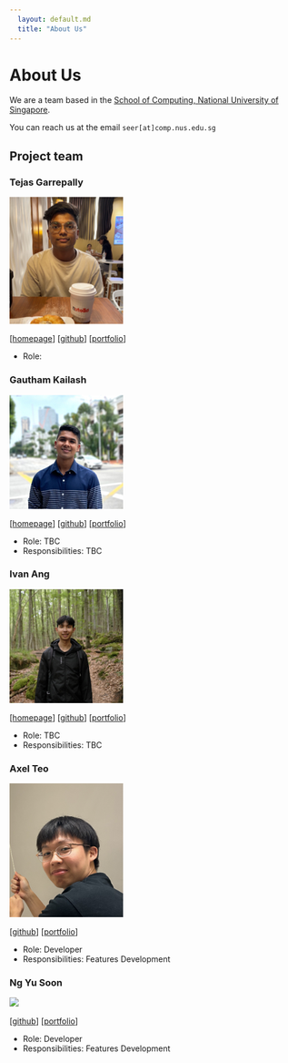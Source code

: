 ```yaml
---
  layout: default.md
  title: "About Us"
---
```


# About Us

We are a team based in the [School of Computing, National University of Singapore](http://www.comp.nus.edu.sg).

You can reach us at the email `seer[at]comp.nus.edu.sg`

## Project team

### Tejas Garrepally

<img src="images/g-tejas.png" width="200px">

[[homepage](http://www.gtejas.com)]
[[github](https://github.com/g-tejas)]
[[portfolio](team/g-tejas.md)]

* Role:

### Gautham Kailash

<img src="images/kailashgautham.png" width="200px">

[[homepage](https://www.kailashgautham.com)]
[[github](http://github.com/kailashgautham)]
[[portfolio](team/kailashgautham.md)]

* Role: TBC
* Responsibilities: TBC

### Ivan Ang

<img src="images/hiivan.png" width="200px">

[[homepage](https://www.ivan-ang.com)]
[[github](https://github.com/hiivan)]
[[portfolio](team/ivan.md)]

* Role: TBC
* Responsibilities: TBC

### Axel Teo

<img src="images/teojunda.png" width="200px">

[[github](http://github.com/teojunda)]
[[portfolio](team/teojunda.md)]

* Role: Developer
* Responsibilities: Features Development

### Ng Yu Soon

<img src="images/yusoonz.png" width="200px">

[[github](http://github.com/yusoonz)]
[[portfolio](team/yusoonz.md)]

* Role: Developer
* Responsibilities: Features Development
